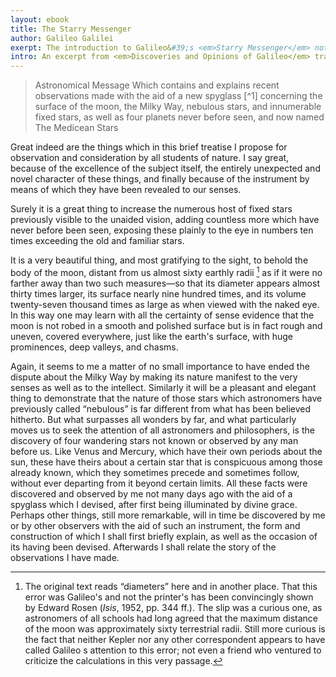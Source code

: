 ```yaml
---
layout: ebook
title: The Starry Messenger
author: Galileo Galilei
exerpt: The introduction to Galileo&#39;s <em>Starry Messenger</em> not only summarizes his discoveries, but also conveys Galileo&#39;s excitement about the new use of the telescope for astronomical purposes.
intro: An excerpt from <em>Discoveries and Opinions of Galileo</em> translated by Stillman Drake, 1957.
---
```



<blockquote>
    <span class="textsc">Astronomical Message</span>
    Which contains and explains recent observations made with the aid of a new spyglass [^1] concerning the surface of the moon, the Milky Way, nebulous stars, and innumerable fixed stars, as well as four planets never before seen, and now named <span class="textsc">The Medicean Stars</span>
</blockquote>


Great indeed are the things which in this brief treatise I propose for observation and consideration by all students of nature.
I say great, because of the excellence of the subject itself, the entirely unexpected and novel character of these things, and finally because of the instrument by means of which they have been revealed to our senses.


Surely it is a great thing to increase the numerous host of fixed stars previously visible to the unaided vision, adding countless more which have never before been seen, exposing these plainly to the eye in numbers ten times exceeding the old and familiar stars.

It is a very beautiful thing, and most gratifying to the sight, to behold the body of the moon, distant from us almost sixty earthly radii [^2] as if it were no farther away than two such measures&mdash;so that its diameter appears almost thirty times larger, its surface nearly nine hundred times, and its volume twenty-seven thousand times as large as when viewed with the naked eye.
In this way one may learn with all the certainty of sense evidence that the moon is not robed in a smooth and polished surface but is in fact rough and uneven, covered everywhere, just like the earth&#39;s surface, with huge prominences, deep valleys, and chasms.

Again, it seems to me a matter of no small importance to have ended the dispute about the Milky Way by making its nature manifest to the very senses as well as to the intellect.
Similarly it will be a pleasant and elegant thing to demonstrate that the nature of those stars which astronomers have previously called &ldquo;nebulous&rdquo; is far different from what has been believed hitherto.
But what surpasses all wonders by far, and what particularly moves us to seek the attention of all astronomers and philosophers, is the discovery of four wandering stars not known or observed by any man before us.
Like Venus and Mercury, which have their own periods about the sun, these have theirs about a certain star that is conspicuous among those already known, which they sometimes precede and sometimes follow, without ever departing from it beyond certain limits.
All these facts were discovered and observed by me not many days ago with the aid of a spyglass which I devised, after first being illuminated by divine grace.
Perhaps other things, still more remarkable, will in time be discovered by me or by other observers with the aid of such an instrument, the form and construction of which I shall first briefly explain, as well as the occasion of its having been devised.
Afterwards I shall relate the story of the observations I have made.


[^1]: The word &ldquo;telescope&rdquo; was not coined until 1611. A detailed account of its origin is given by Edward Rosen in The Naming of the Telescope (New York, 1947). In the present translation the modern term has been introduced for the sake of dignity and ease of reading, but only after the passage in which Galileo describes the circumstances which led him to construct the instrument (pp. 28-29).

[^2]: The original text reads &ldquo;diameters&rdquo; here and in another place. That this error was Galileo&#39;s and not the printer&#39;s has been convincingly shown by Edward Rosen (<em>Isis</em>, 1952, pp. 344 ff.). The slip was a curious one, as astronomers of all schools had long agreed that the maximum distance of the moon was approximately sixty terrestrial radii. Still more curious is the fact that neither Kepler nor any other correspondent appears to have called Galileo s attention to this error; not even a friend who ventured to criticize the calculations in this very passage.

